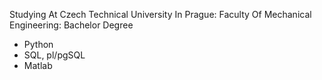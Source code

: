 Studying At Czech Technical University In Prague: 
  Faculty Of Mechanical Engineering:
    Bachelor Degree

- Python
- SQL, pl/pgSQL
- Matlab

